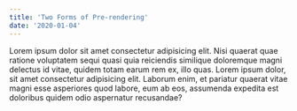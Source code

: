```yaml
---
title: 'Two Forms of Pre-rendering'
date: '2020-01-04'
---
```


Lorem ipsum dolor sit amet consectetur adipisicing elit. Nisi quaerat quae ratione voluptatem sequi quasi quia reiciendis similique doloremque magni delectus id vitae, quidem totam earum rem ex, illo quas.
Lorem ipsum dolor, sit amet consectetur adipisicing elit. Laborum enim, et pariatur quaerat vitae magni esse asperiores quod labore, eum ab eos, assumenda expedita est doloribus quidem odio aspernatur recusandae?
